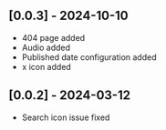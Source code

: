 ## [0.0.3] - 2024-10-10

- 404 page added
- Audio added
- Published date configuration added
- x icon added

## [0.0.2] - 2024-03-12

- Search icon issue fixed
